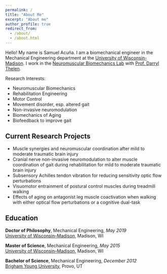 ```yaml
---
permalink: /
title: "About Me"
excerpt: "About me"
author_profile: true
redirect_from: 
  - /about/
  - /about.html
---
```


Hello! My name is Samuel Acuña. I am a biomechanical engineer in the Mechanical Engineering department at the [University of Wisconsin-Madison](http://www.wisc.edu). I work in the [Neuromuscular Biomechanics Lab](http://uwnmbl.engr.wisc.edu) with [Prof. Darryl Thelen](https://directory.engr.wisc.edu/me/Faculty/Thelen_Darryl/).

Research Interests:
- Neuromuscular Biomechanics
- Rehabilitation Engineering
- Motor Control
- Movement disorder, esp. altered gait
- Non-invasive neuromodulation
- Biomechanics of Aging 
- Biofeedback to improve gait

## Current Research Projects
- Muscle synergies and neuromuscular coordination after mild to moderate traumatic brain injury
- Cranial nerve non-invasive neuromodulation to alter muscle coordination of gait during rehabilitation for mild to moderate traumatic brain injury
- Subsensory Achilles tendon vibration for reducing sensitivity optic flow perturbations
- Visuomotor entrainment of postural control muscles during treadmill walking
- Effects of aging on antagonist leg muscle coactivation when walking with either optical flow perturbations or a cognitive dual-task


## Education
**Doctor of Philosophy**, Mechanical Engineering, _May 2019_<br />
[University of Wisconsin–Madison](http://www.wisc.edu), Madison, WI

**Master of Science**, Mechanical Engineering, _May 2015_<br />
[University of Wisconsin–Madison](http://www.wisc.edu), Madison, WI

**Bachelor of Science**, Mechanical Engineering, _December 2012_<br />
[Brigham Young University](http://www.byu.edu), Provo, UT<br />
